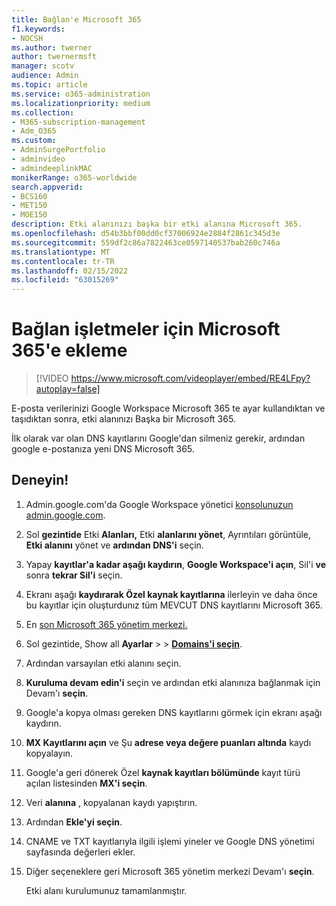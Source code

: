 ```yaml
---
title: Bağlan'e Microsoft 365
f1.keywords:
- NOCSH
ms.author: twerner
author: twernermsft
manager: scotv
audience: Admin
ms.topic: article
ms.service: o365-administration
ms.localizationpriority: medium
ms.collection:
- M365-subscription-management
- Adm_O365
ms.custom:
- AdminSurgePortfolio
- adminvideo
- admindeeplinkMAC
monikerRange: o365-worldwide
search.appverid:
- BCS160
- MET150
- MOE150
description: Etki alanınızı başka bir etki alanına Microsoft 365.
ms.openlocfilehash: d54b3bbf00dd0cf37006924e2884f2861c345d3e
ms.sourcegitcommit: 559df2c86a7822463ce0597140537bab260c746a
ms.translationtype: MT
ms.contentlocale: tr-TR
ms.lasthandoff: 02/15/2022
ms.locfileid: "63015269"
---
```

# <a name="connect-your-domain-to-microsoft-365-for-business"></a>Bağlan işletmeler için Microsoft 365'e ekleme

> [!VIDEO https://www.microsoft.com/videoplayer/embed/RE4LFpy?autoplay=false]

E-posta verilerinizi Google Workspace Microsoft 365 te ayar kullandıktan ve taşıdıktan sonra, etki alanınızı Başka bir Microsoft 365. 

İlk olarak var olan DNS kayıtlarını Google'dan silmeniz gerekir, ardından google e-postanıza yeni DNS Microsoft 365.

## <a name="try-it"></a>Deneyin!

1. Admin.google.com'da Google Workspace yönetici [konsolunuzun admin.google.com](https://admin.google.com).
1. Sol **gezintide** Etki **Alanları,** Etki **alanlarını yönet**, Ayrıntıları görüntüle, **Etki alanını** yönet ve **ardından DNS'i** seçin.
1. Yapay **kayıtlar'a kadar aşağı kaydırın**, **Google Workspace'i açın**, Sil'i **ve** sonra **tekrar Sil'i** seçin.
1. Ekranı aşağı **kaydırarak Özel kaynak kayıtlarına** ilerleyin ve daha önce bu kayıtlar için oluşturdunız tüm MEVCUT DNS kayıtlarını Microsoft 365.
1. En [son Microsoft 365 yönetim merkezi.](https://admin.microsoft.com)
1. Sol gezintide, Show all **Ayarlar** >  >  <a href="https://go.microsoft.com/fwlink/p/?linkid=834818" target="_blank">**Domains'i seçin**</a>.
1. Ardından varsayılan etki alanını seçin.
1. **Kuruluma devam edin'i** seçin ve ardından etki alanınıza bağlanmak için Devam'ı **seçin**.
1. Google'a kopya olması gereken DNS kayıtlarını görmek için ekranı aşağı kaydırın.
1. **MX Kayıtlarını açın** ve Şu **adrese veya değere puanları altında** kaydı kopyalayın.
1. Google'a geri dönerek Özel **kaynak kayıtları bölümünde** kayıt türü açılan listesinden **MX'i seçin**.
1. Veri **alanına** , kopyalanan kaydı yapıştırın.
1. Ardından **Ekle'yi seçin**.
1. CNAME ve TXT kayıtlarıyla ilgili işlemi yineler ve Google DNS yönetimi sayfasında değerleri ekler.
1. Diğer seçeneklere geri Microsoft 365 yönetim merkezi Devam'ı **seçin**.

    Etki alanı kurulumunuz tamamlanmıştır.